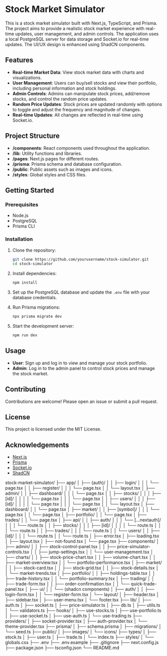 # Stock Market Simulator

This is a stock market simulator built with Next.js, TypeScript, and Prisma. The project aims to provide a realistic stock market experience with real-time updates, user management, and admin controls. The application uses a local PostgreSQL server for data storage and Socket.io for real-time updates. The UI/UX design is enhanced using ShadCN components.

## Features

- **Real-time Market Data**: View stock market data with charts and visualizations.
- **User Management**: Users can buy/sell stocks and view their portfolio, including personal information and stock holdings.
- **Admin Controls**: Admins can manipulate stock prices, add/remove stocks, and control the random price updates.
- **Random Price Updates**: Stock prices are updated randomly with options to toggle and adjust the frequency and magnitude of changes.
- **Real-time Updates**: All changes are reflected in real-time using Socket.io.

## Project Structure

- **/components**: React components used throughout the application.
- **/lib**: Utility functions and libraries.
- **/pages**: Next.js pages for different routes.
- **/prisma**: Prisma schema and database configuration.
- **/public**: Public assets such as images and icons.
- **/styles**: Global styles and CSS files.

## Getting Started

### Prerequisites

- Node.js
- PostgreSQL
- Prisma CLI

### Installation

1. Clone the repository:
    ```bash
    git clone https://github.com/yourusername/stock-simulator.git
    cd stock-simulator
    ```

2. Install dependencies:
    ```bash
    npm install
    ```

3. Set up the PostgreSQL database and update the `.env` file with your database credentials.

4. Run Prisma migrations:
    ```bash
    npx prisma migrate dev
    ```

5. Start the development server:
    ```bash
    npm run dev
    ```

## Usage

- **User**: Sign up and log in to view and manage your stock portfolio.
- **Admin**: Log in to the admin panel to control stock prices and manage the stock market.

## Contributing

Contributions are welcome! Please open an issue or submit a pull request.

## License

This project is licensed under the MIT License.

## Acknowledgements

- [Next.js](https://nextjs.org/)
- [Prisma](https://www.prisma.io/)
- [Socket.io](https://socket.io/)
- [ShadCN](https://shadcn.dev/)

stock-market-simulator/
├── app/
│   ├── (auth)/
│   │   ├── login/
│   │   │   └── page.tsx
│   │   ├── register/
│   │   │   └── page.tsx
│   │   └── layout.tsx
│   ├── admin/
│   │   ├── dashboard/
│   │   │   └── page.tsx
│   │   ├── stocks/
│   │   │   ├── [id]/
│   │   │   │   └── page.tsx
│   │   │   └── page.tsx
│   │   ├── users/
│   │   │   ├── [id]/
│   │   │   │   └── page.tsx
│   │   │   └── page.tsx
│   │   └── layout.tsx
│   ├── dashboard/
│   │   └── page.tsx
│   ├── market/
│   │   ├── [symbol]/
│   │   │   └── page.tsx
│   │   └── page.tsx
│   ├── portfolio/
│   │   └── page.tsx
│   ├── trades/
│   │   └── page.tsx
│   ├── api/
│   │   ├── auth/
│   │   │   └── [...nextauth]/
│   │   │       └── route.ts
│   │   ├── stocks/
│   │   │   ├── [id]/
│   │   │   │   └── route.ts
│   │   │   └── route.ts
│   │   ├── trades/
│   │   │   └── route.ts
│   │   └── users/
│   │       ├── [id]/
│   │       │   └── route.ts
│   │       └── route.ts
│   ├── error.tsx
│   ├── loading.tsx
│   ├── layout.tsx
│   ├── not-found.tsx
│   └── page.tsx
├── components/
│   ├── admin/
│   │   ├── stock-control-panel.tsx
│   │   ├── price-simulator-controls.tsx
│   │   ├── jump-settings.tsx
│   │   └── user-management.tsx
│   ├── charts/
│   │   ├── stock-price-chart.tsx
│   │   ├── volume-chart.tsx
│   │   ├── market-overview.tsx
│   │   └── portfolio-performance.tsx
│   ├── market/
│   │   ├── stock-card.tsx
│   │   ├── stock-grid.tsx
│   │   ├── stock-details.tsx
│   │   └── market-trends.tsx
│   ├── portfolio/
│   │   ├── holdings-table.tsx
│   │   ├── trade-history.tsx
│   │   └── portfolio-summary.tsx
│   ├── trading/
│   │   ├── trade-form.tsx
│   │   ├── order-confirmation.tsx
│   │   └── quick-trade-panel.tsx
│   ├── ui/
│   │   └── (shadcn components)
│   ├── auth/
│   │   ├── login-form.tsx
│   │   └── register-form.tsx
│   └── layout/
│       ├── header.tsx
│       ├── sidebar.tsx
│       ├── user-menu.tsx
│       └── footer.tsx
├── lib/
│   ├── auth.ts
│   ├── socket.ts
│   ├── price-simulator.ts
│   ├── db.ts
│   ├── utils.ts
│   └── validators.ts
├── hooks/
│   ├── use-stocks.ts
│   ├── use-portfolio.ts
│   ├── use-socket.ts
│   ├── use-auth.ts
│   └── use-trading.ts
├── providers/
│   ├── socket-provider.tsx
│   ├── auth-provider.tsx
│   └── theme-provider.tsx
├── prisma/
│   ├── schema.prisma
│   ├── migrations/
│   └── seed.ts
├── public/
│   ├── images/
│   └── icons/
├── types/
│   ├── stock.ts
│   ├── user.ts
│   ├── trade.ts
│   └── index.ts
├── styles/
│   └── globals.css
├── .env
├── .env.example
├── .gitignore
├── next.config.js
├── package.json
├── tsconfig.json
└── README.md